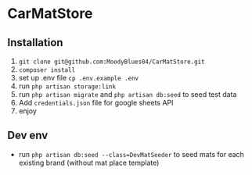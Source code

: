 # CarMatStore

## Installation
1. ```git clone git@github.com:MoodyBlues04/CarMatStore.git```
2. ```composer install```
3. set up .env file ```cp .env.example .env```
4. run ```php artisan storage:link```
5. run ```php artisan migrate``` and ```php artisan db:seed``` to seed test data
6. Add ```credentials.json``` file for google sheets API
7. enjoy

## Dev env
+ run ```php artisan db:seed --class=DevMatSeeder``` to seed mats for each existing brand (without mat place template)
